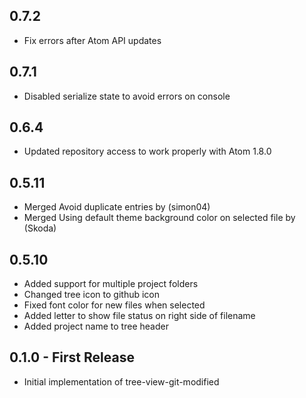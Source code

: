 ## 0.7.2
* Fix errors after Atom API updates

## 0.7.1
* Disabled serialize state to avoid errors on console

## 0.6.4
* Updated repository access to work properly with Atom 1.8.0

## 0.5.11
* Merged Avoid duplicate entries by (simon04)
* Merged Using default theme background color on selected file by (Skoda)

## 0.5.10
* Added support for multiple project folders
* Changed tree icon to github icon
* Fixed font color for new files when selected
* Added letter to show file status on right side of filename
* Added project name to tree header

## 0.1.0 - First Release
* Initial implementation of tree-view-git-modified
